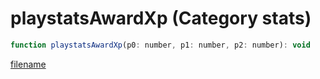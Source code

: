 # playstatsAwardXp (Category stats)

```js
function playstatsAwardXp(p0: number, p1: number, p2: number): void
```

[filename](playstatsAwardXp_m.md ':include')